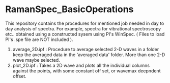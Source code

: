 # RamanSpec_BasicOperations
This repository contains the procedures for mentioned job needed in day to day analysis of spectra. For example, spectra for vibrational spectroscopy etc.. obtained using a constructed sysem using PI's WinSpec. ( Files to load PI's .spe file are NOT included ).

1. average_2D.ipf : Procedure to average selected 2-D waves in a folder keep the averaged data in the 'averaged data' folder. More than one 2-D wave maybe selected.
2. plot_2D.ipf : Takes a 2D wave and plots all the individual columns against the points, with some constant off set, or wavemax deepndent offset. 
